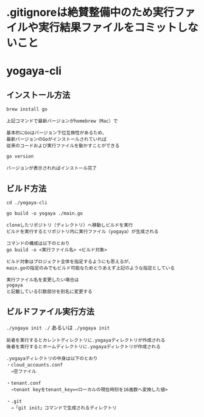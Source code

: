 # .gitignoreは絶賛整備中のため実行ファイルや実行結果ファイルをコミットしないこと

# yogaya-cli

## インストール方法

`brew install go`

```
上記コマンドで最新バージョンがhomebrew（Mac）で

基本的にGoはバージョン下位互換性があるため、
最新バージョンのGoがインストールされていれば
従来のコードおよび実行ファイルを動かすことができる
```

`go version`

```
バージョンが表示されればインストール完了
```

## ビルド方法

`cd ./yogaya-cli`

`go build -o yogaya ./main.go`

```
cloneしたリポジトリ（ディレクトリ）へ移動しビルドを実行
ビルドを実行するとリポジトリ内に実行ファイル（yogaya）が生成される

コマンドの構成は以下のとおり
go build -o <実行ファイル名> <ビルド対象>

ビルド対象はプロジェクト全体を指定するようにも思えるが、
main.goの指定のみでもビルド可能なためとりあえず上記のような指定としている

実行ファイル名を変更したい場合は
yogaya
と記載している引数部分を別名に変更する
```

## ビルドファイル実行方法

`./yogaya init ./`
あるいは
`./yogaya init`

```
前者を実行するとカレントディレクトリに.yogayaディレクトリが作成される
後者を実行するとホームディレクトリに.yogayaディレクトリが作成される

.yogayaディレクトリの中身は以下のとおり
・cloud_accounts.conf
　→空ファイル

・tenant.conf
　→tenant keyをtenant_key=<ローカルの現在時刻を16進数へ変換した値>

・.git
　→「git init」コマンドで生成されるディレクトリ
```
